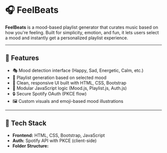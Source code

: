 # 🎧 FeelBeats

**FeelBeats** is a mood-based playlist generator that curates music based on how you're feeling. Built for simplicity, emotion, and fun,
  it lets users select a mood and instantly get a personalized playlist experience.

---

## 🌟 Features

- 🎭 Mood detection interface (Happy, Sad, Energetic, Calm, etc.)
- 🎵 Playlist generation based on selected mood
- 🎨 Clean, responsive UI built with HTML, CSS, Bootstrap
- 🧠 Modular JavaScript logic (Mood.js, Playlist.js, Auth.js)
- 🔒 Secure Spotify OAuth (PKCE flow)
- 🖼️ Custom visuals and emoji-based mood illustrations

---

## 🚀 Tech Stack

- **Frontend:** HTML, CSS, Bootstrap, JavaScript
- **Auth:** Spotify API with PKCE (client-side)
- **Folder Structure:**
